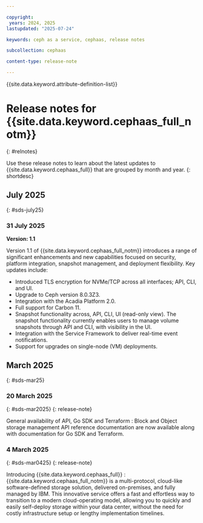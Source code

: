 ```yaml
---

copyright:
 years: 2024, 2025
lastupdated: "2025-07-24"

keywords: ceph as a service, cephaas, release notes

subcollection: cephaas

content-type: release-note

---
```



{{site.data.keyword.attribute-definition-list}}


# Release notes for {{site.data.keyword.cephaas_full_notm}}
{: #relnotes}


Use these release notes to learn about the latest updates to {{site.data.keyword.cephaas_full}} that are grouped by month and year.
{: shortdesc}

## July 2025
{: #sds-july25}

### 31 July 2025

**Version: 1.1**

Version 1.1 of {{site.data.keyword.cephaas_full_notm}} introduces a range of significant enhancements and new capabilities focused on security, platform integration, snapshot management, and deployment flexibility. Key updates include:

* Introduced TLS encryption for NVMe/TCP across all interfaces; API, CLI, and UI. 
* Upgrade to Ceph version 8.0.3Z3. 
* Integration with the Acadia Platform 2.0. 
* Full support for Carbon 11. 
* Snapshot functionality across, API, CLI, UI (read-only view). The snapshot functionality currently enables users to manage volume snapshots through API and CLI, with visibility in the UI.
* Integration with the Service Framework to deliver real-time event notifications.
* Support for upgrades on single-node (VM) deployments.


## March 2025
{: #sds-mar25}


### 20 March 2025
{: #sds-mar2025}
{: release-note}

General availability of API, Go SDK and Terraform
:   Block and Object storage management API reference documentation are now available along with documentation for Go SDK and Terraform.

### 4 March 2025
{: #sds-mar0425}
{: release-note}

Introducing {{site.data.keyword.cephaas_full}}
:   {{site.data.keyword.cephaas_full_notm}} is a multi-protocol, cloud-like software-defined storage solution, delivered on-premises, and fully managed by IBM. This innovative service offers a fast and effortless way to transition to a modern cloud-operating model, allowing you to quickly and easily self-deploy storage within your data center, without the need for costly infrastructure setup or lengthy implementation timelines.
